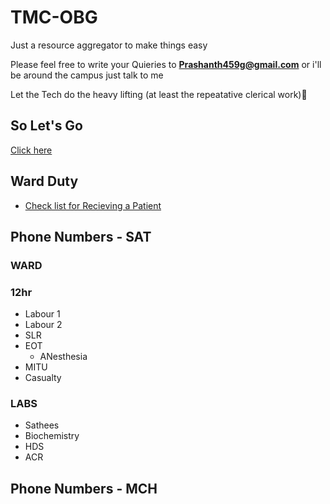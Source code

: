 # TMC-OBG

Just a resource aggregator to make things easy

Please feel free to write your Quieries to **Prashanth459g@gmail.com**
or
i'll be around the campus just talk to me

Let the Tech do the heavy lifting (at least the repeatative clerical work)💪




## So Let's Go
[Click here](https://prashanth459g.github.io/tmc-obg.github.io/sat-home.html)


## Ward Duty
- [Check list for Recieving a Patient](https://prashanth459g.github.io/tmc-obg.github.io/receivingPt)

## Phone Numbers - SAT
### WARD
### 12hr
- Labour 1
- Labour 2
- SLR
- EOT
  - ANesthesia
- MITU
- Casualty
### LABS
- Sathees
- Biochemistry
- HDS
- ACR
## Phone Numbers - MCH
